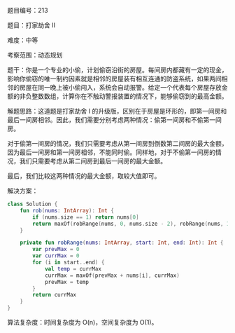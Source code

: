 题目编号：213

题目：打家劫舍 II

难度：中等

考察范围：动态规划

题干：你是一个专业的小偷，计划偷窃沿街的房屋。每间房内都藏有一定的现金，影响你偷窃的唯一制约因素就是相邻的房屋装有相互连通的防盗系统，如果两间相邻的房屋在同一晚上被小偷闯入，系统会自动报警。给定一个代表每个房屋存放金额的非负整数数组，计算你在不触动警报装置的情况下，能够偷窃到的最高金额。

解题思路：这道题是打家劫舍 I 的升级版，区别在于房屋是环形的，即第一间房和最后一间房相邻。因此，我们需要分别考虑两种情况：偷第一间房和不偷第一间房。

对于偷第一间房的情况，我们只需要考虑从第一间房到倒数第二间房的最大金额，因为最后一间房和第一间房相邻，不能同时偷。同样地，对于不偷第一间房的情况，我们只需要考虑从第二间房到最后一间房的最大金额。

最后，我们比较这两种情况的最大金额，取较大值即可。

解决方案：

```kotlin
class Solution {
    fun rob(nums: IntArray): Int {
        if (nums.size == 1) return nums[0]
        return maxOf(robRange(nums, 0, nums.size - 2), robRange(nums, 1, nums.size - 1))
    }

    private fun robRange(nums: IntArray, start: Int, end: Int): Int {
        var prevMax = 0
        var currMax = 0
        for (i in start..end) {
            val temp = currMax
            currMax = maxOf(prevMax + nums[i], currMax)
            prevMax = temp
        }
        return currMax
    }
}
```

算法复杂度：时间复杂度为 O(n)，空间复杂度为 O(1)。
